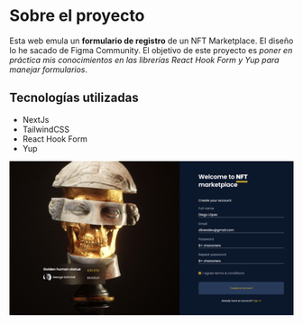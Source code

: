 # Sobre el proyecto

Esta web emula un **formulario de registro** de un NFT Marketplace.
El diseño lo he sacado de Figma Community.
El objetivo de este proyecto es _poner en práctica mis conocimientos en las librerías React Hook Form y Yup para manejar formularios_.

## Tecnologías utilizadas

- NextJs
- TailwindCSS
- React Hook Form
- Yup

![image](./public/nft_market.png)
